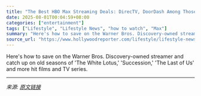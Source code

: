 ```yaml
---
title: "The Best HBO Max Streaming Deals: DirecTV, DoorDash Among Those Offering Free Subscriptions"
date: 2025-08-01T00:04:59+08:00
categories: ["entertainment"]
tags: ["Lifestyle", "Lifestyle News", "how to watch", "Max"]
summary: "Here's how to save on the Warner Bros. Discovery-owned streamer and catch up on old seasons of 'The White Lotus,' 'Succession,' 'The Last of Us' and more hit films and TV series."
source_url: "https://www.hollywoodreporter.com/lifestyle/lifestyle-news/best-hbo-max-subscription-streaming-deals-1235858489/"
---
```


Here's how to save on the Warner Bros. Discovery-owned streamer and catch up on old seasons of 'The White Lotus,' 'Succession,' 'The Last of Us' and more hit films and TV series.

---

*来源: [原文链接](https://www.hollywoodreporter.com/lifestyle/lifestyle-news/best-hbo-max-subscription-streaming-deals-1235858489/)*
